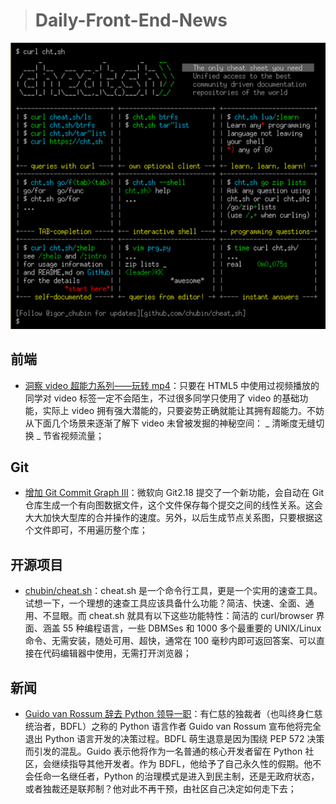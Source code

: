 > # Daily-Front-End-News

[![cover][img]][link]

[img]: https://github.com/fengshangwuqi/Daily-Front-End-News/blob/master/history/2018/07/13/cheat.jpg "chubin/cheat.sh"
[link]: https://github.com/chubin/cheat.sh

## 前端

- [洞察 video 超能力系列——玩转 mp4](https://techblog.toutiao.com/2018/07/09/untitled-51/)：只要在 HTML5 中使用过视频播放的同学对 video 标签一定不会陌生，不过很多同学只使用了 video 的基础功能，实际上 video 拥有强大潜能的，只要姿势正确就能让其拥有超能力。不妨从下面几个场景来逐渐了解下 video 未曾被发掘的神秘空间： _ 清晰度无缝切换 _ 节省视频流量；

## Git

- [增加 Git Commit Graph III](https://blogs.msdn.microsoft.com/devops/2018/07/09/supercharging-the-git-commit-graph-iii-generations/)：微软向 Git2.18 提交了一个新功能，会自动在 Git 仓库生成一个有向图数据文件，这个文件保存每个提交之间的线性关系。这会大大加快大型库的合并操作的速度。另外，以后生成节点关系图，只要根据这个文件即可，不用遍历整个库；

## 开源项目

- [chubin/cheat.sh](https://github.com/chubin/cheat.sh)：cheat.sh 是一个命令行工具，更是一个实用的速查工具。试想一下，一个理想的速查工具应该具备什么功能？简洁、快速、全面、通用、不显眼。而 cheat.sh 就具有以下这些功能特性：简洁的 curl/browser 界面、涵盖 55 种编程语言，一些 DBMSes 和 1000 多个最重要的 UNIX/Linux 命令、无需安装，随处可用、超快，通常在 100 毫秒内即可返回答案、可以直接在代码编辑器中使用，无需打开浏览器；

## 新闻

- [Guido van Rossum 辞去 Python 领导一职](https://www.solidot.org/story?sid=57186)：有仁慈的独裁者（也叫终身仁慈统治者，BDFL）之称的 Python 语言作者 Guido van Rossum 宣布他将完全退出 Python 语言开发的决策过程。BDFL 萌生退意是因为围绕 PEP 572 决策而引发的混乱。Guido 表示他将作为一名普通的核心开发者留在 Python 社区，会继续指导其他开发者。作为 BDFL，他给予了自己永久性的假期。他不会任命一名继任者，Python 的治理模式是进入到民主制，还是无政府状态，或者独裁还是联邦制？他对此不再干预，由社区自己决定如何走下去；
